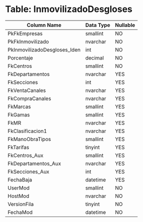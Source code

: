 # Table: InmovilizadoDesgloses

| Column Name | Data Type | Nullable |
|-------------|-----------|----------|
| PkFkEmpresas | smallint | NO |
| PkFkInmovilizado | nvarchar | NO |
| PkInmovilizadoDesgloses_Iden | int | NO |
| Porcentaje | decimal | NO |
| FkCentros | smallint | NO |
| FkDepartamentos | nvarchar | YES |
| FkSecciones | int | YES |
| FkVentaCanales | nvarchar | YES |
| FkCompraCanales | nvarchar | YES |
| FkMarcas | smallint | YES |
| FkGamas | smallint | YES |
| FkMR | nvarchar | YES |
| FkClasificacion1 | nvarchar | YES |
| FkManoObraTipos | smallint | YES |
| FkTarifas | tinyint | YES |
| FkCentros_Aux | smallint | YES |
| FkDepartamentos_Aux | nvarchar | YES |
| FkSecciones_Aux | int | YES |
| FechaBaja | datetime | YES |
| UserMod | smallint | NO |
| HostMod | nvarchar | NO |
| VersionFila | tinyint | NO |
| FechaMod | datetime | NO |
